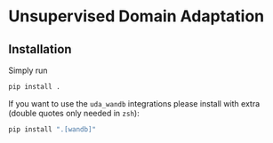 # Unsupervised Domain Adaptation
## Installation
Simply run
```sh
pip install .
```

If you want to use the `uda_wandb` integrations please install with extra (double quotes only needed in `zsh`):
```sh
pip install ".[wandb]"
```
